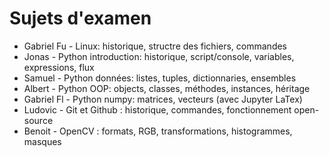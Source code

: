 # Sujets d'examen
* Gabriel Fu - Linux: historique, structre des fichiers, commandes
* Jonas - Python introduction: historique, script/console, variables, expressions, flux
* Samuel - Python données: listes, tuples, dictionnaries, ensembles
* Albert - Python OOP: objects, classes, méthodes, instances, héritage
* Gabriel Fl - Python numpy: matrices, vecteurs (avec Jupyter LaTex)
* Ludovic - Git et Github : historique, commandes, fonctionnement open-source
* Benoit - OpenCV : formats, RGB, transformations, histogrammes, masques
